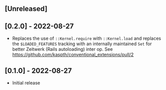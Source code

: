 ## [Unreleased]

## [0.2.0] - 2022-08-27

- Replaces the use of `::Kernel.require` with `::Kernel.load` and replaces the `$LOADED_FEATURES` tracking with an internally maintained `Set` for better Zeitwerk (Rails autoloading) inter op. See https://github.com/kaspth/conventional_extensions/pull/2

## [0.1.0] - 2022-08-27

- Initial release
